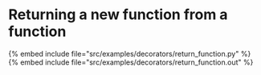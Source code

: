 # Returning a new function from a function

{% embed include file="src/examples/decorators/return_function.py" %}
{% embed include file="src/examples/decorators/return_function.out" %}


